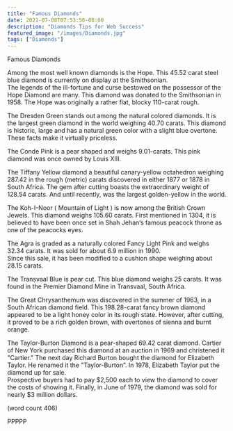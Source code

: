 ```yaml
---
title: "Famous Diamonds"
date: 2021-07-08T07:53:56-08:00
description: "Diamonds Tips for Web Success"
featured_image: "/images/Diamonds.jpg"
tags: ["Diamonds"]
---
```


Famous Diamonds

Among the most well known diamonds is the 
Hope.   This 45.52 carat steel blue diamond 
is currently on display at the Smithsonian.  
The legends of the ill-fortune and curse 
bestowed on the possessor of the Hope 
Diamond are many.  This diamond was 
donated to the Smithsonian in 1958. The 
Hope was originally a rather flat, blocky 
110-carat rough.

The Dresden Green stands out among the 
natural colored diamonds. It is the largest 
green diamond in the world weighing 
40.70 carats. This diamond is historic, large 
and has a natural green color with a slight 
blue overtone.  These facts make it virtually 
priceless.

The Conde Pink is a pear shaped and 
weighs 9.01-carats.  This pink diamond was 
once owned by Louis XIII.

The Tiffany Yellow diamond a beautiful 
canary-yellow octahedron weighing 287.42 
in the rough (metric) carats discovered in 
either 1877 or 1878 in South Africa.  The 
gem after cutting boasts the extraordinary 
weight of 128.54 carats. And until recently, 
was the largest golden-yellow in the world.

The Koh-I-Noor  ( Mountain of Light )  is now 
among the British Crown Jewels.  This 
diamond weighs 105.60 carats.  First 
mentioned in 1304, it is believed to have 
been once set in Shah Jehan‘s famous 
peacock throne as one of the peacocks eyes.

The Agra is graded as a naturally colored 
Fancy Light Pink and weighs 32.34 carats. 
It was sold for about 6.9 million in 1990.  
Since this sale, it has been modified to a 
cushion shape weighing about 28.15 carats.

The Transvaal Blue is pear cut.  This blue 
diamond weighs 25 carats. It was found in 
the Premier Diamond Mine in Transvaal, 
South Africa.  

The Great Chrysanthemum was discovered 
in the summer of 1963, in a South African 
diamond field.  This 198.28-carat fancy 
brown diamond appeared to be a light 
honey color in its rough state.  However, 
after cutting, it proved to be a rich golden 
brown, with overtones of sienna and burnt 
orange. 

The Taylor-Burton Diamond is a pear-shaped 
69.42 carat diamond.  Cartier of New York 
purchased this diamond at an auction in 
1969 and christened it "Cartier." The next 
day Richard Burton bought the diamond 
for Elizabeth Taylor. He renamed it the 
"Taylor-Burton”.   In 1978, Elizabeth 
Taylor put the diamond up for sale.  
Prospective buyers had to pay $2,500 
each to view the diamond to cover the costs 
of showing it.  Finally, in June of 1979, the 
diamond was sold for nearly $3 million dollars.

(word count 406)

PPPPP

